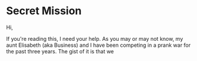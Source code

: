 # Secret Mission

Hi,

If you're reading this, I need your help. As you may or may not know, my aunt Elisabeth (aka Business) and I have been competing in a prank war for the past three years. The gist of it is that we 
